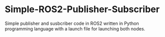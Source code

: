 # Simple-ROS2-Publisher-Subscriber
Simple publisher and susbcriber code in ROS2 written in Python programming language with a launch file for launching both nodes.

